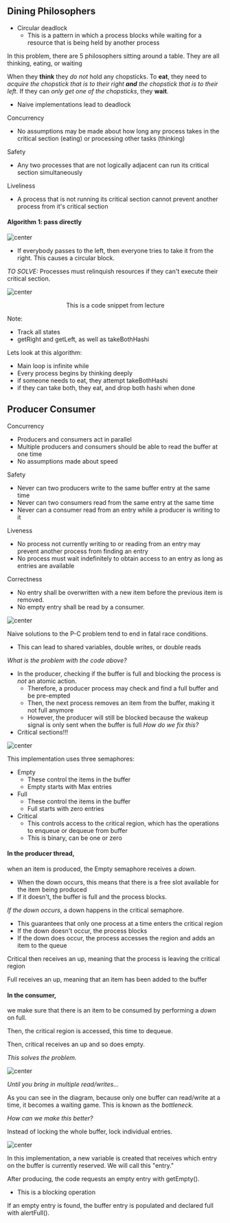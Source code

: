 ## Dining Philosophers
- Circular deadlock
	- This is a pattern in which a process blocks while waiting for a resource that is being held by another process

In this problem, there are 5 philosophers sitting around a table. They are all thinking, eating, or waiting
  
When they **think** they *do not* hold any chopsticks. To **eat**, they need to *acquire the chopstick that is to their right **and** the chopstick that is to their left*. If they can *only get one of the chopsticks*, they **wait**.

- Naive implementations lead to deadlock

Concurrency
- No assumptions may be made about how long any process takes in the critical section (eating) or processing other tasks (thinking)

Safety
- Any two processes that are not logically adjacent can run its critical section simultaneously

Liveliness
- A process that is not running its critical section cannot prevent another process from it's critical section


#### Algorithm 1: pass directly
![center](../../zassets/Pasted%20image%2020231003145815.png)

- If everybody passes to the left, then everyone tries to take it from the right. This causes a circular block.

*TO SOLVE:*
Processes must relinquish resources if they can't execute their critical section.

![center](../../zassets/Pasted%20image%2020231003150309.png)

<div style="text-align: center; width: 100%;">This is a code snippet from lecture</div>

Note:
- Track all states
- getRight and getLeft, as well as takeBothHashi

Lets look at this algorithm:
- Main loop is infinite while
- Every process begins by thinking deeply
- if someone needs to eat, they attempt takeBothHashi
- if they can take both, they eat, and drop both hashi when done


## Producer Consumer
Concurrency
- Producers and consumers act in parallel
- Multiple producers and consumers should be able to read the buffer at one time
- No assumptions made about speed

Safety
- Never can two producers write to the same buffer entry at the same time
- Never can two consumers read from the same entry at the same time
- Never can a consumer read from an entry while a producer is writing to it

Liveness
- No process not currently writing to or reading from an entry may prevent another process from finding an entry
- No process must wait indefinitely to obtain access to an entry as long as entries are available

Correctness
- No entry shall be overwritten with a new item before the previous item is removed.
- No empty entry shall be read by a consumer.


![center](../../zassets/Pasted%20image%2020231003151709.png)

Naive solutions to the P-C problem tend to end in fatal race conditions.
- This can lead to shared variables, double writes, or double reads

*What is the problem with the code above?*
- In the producer, checking if the buffer is full and blocking the process is *not* an atomic action. 
	- Therefore, a producer process may check and find a full buffer and be pre-empted
	- Then, the next process removes an item from the buffer, making it not full anymore
	- However, the producer will still be blocked because the wakeup signal is only sent when the buffer is full
*How do we fix this?*
- Critical sections!!!

![center](../../zassets/Pasted%20image%2020231004110654.png)

This implementation uses three semaphores:
- Empty
	- These control the items in the buffer
	- Empty starts with Max entries
- Full
	- These control the items in the buffer
	- Full starts with zero entries
- Critical
	- This controls access to the critical region, which has the operations to enqueue or dequeue from buffer
	- This is binary, can be one or zero

#### In the producer thread, 
when an item is produced, the Empty semaphore receives a *down*.
- When the down occurs, this means that there is a free slot available for the item being produced
- If it doesn't, the buffer is full and the process blocks.

*If the down occurs*, a down happens in the critical semaphore.
- This guarantees that only one process at a time enters the critical region
- If the down doesn't occur, the process blocks
- If the down does occur, the process accesses the region and adds an item to the queue

Critical then receives an up, meaning that the process is leaving the critical region

Full receives an up, meaning that an item has been added to the buffer

#### In the consumer,
we make sure that there is an item to be consumed by performing a *down* on full.

Then, the critical region is accessed, this time to dequeue.

Then, critical receives an up and so does empty.

*This solves the problem.*

![center](../../zassets/Pasted%20image%2020231004113147.png)

*Until you bring in multiple read/writes...*

As you can see in the diagram, because only one buffer can read/write at a time, it becomes a waiting game. This is known as the *bottleneck.*

*How can we make this better?*

Instead of locking the whole buffer, lock individual entries.

![center](../../zassets/Pasted%20image%2020231004115206.png)


In this implementation, a new variable is created that receives which entry on the buffer is currently reserved. We will call this "entry."

After producing, the code requests an empty entry with getEmpty().
- This is a blocking operation

If an empty entry is found, the buffer entry is populated and declared full with alertFull().

